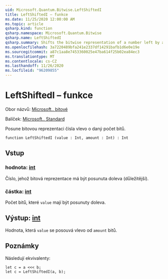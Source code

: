 ```yaml
---
uid: Microsoft.Quantum.Bitwise.LeftShiftedI
title: LeftShiftedI – funkce
ms.date: 11/25/2020 12:00:00 AM
ms.topic: article
qsharp.kind: function
qsharp.namespace: Microsoft.Quantum.Bitwise
qsharp.name: LeftShiftedI
qsharp.summary: Shifts the bitwise representation of a number left by a given number of bits.
ms.openlocfilehash: 3a7220489bfa241e2337df14291bafb1d6e0e19e
ms.sourcegitcommit: a87c1aa8e7453360025e47ba614f25b02ea84ec3
ms.translationtype: MT
ms.contentlocale: cs-CZ
ms.lasthandoff: 11/26/2020
ms.locfileid: "96209855"
---
```

# <a name="leftshiftedi-function"></a>LeftShiftedI – funkce

Obor názvů: [Microsoft.. bitové](xref:Microsoft.Quantum.Bitwise)

Balíček: [Microsoft.. Standard](https://nuget.org/packages/Microsoft.Quantum.Standard)


Posune bitovou reprezentaci čísla vlevo o daný počet bitů.

```qsharp
function LeftShiftedI (value : Int, amount : Int) : Int
```


## <a name="input"></a>Vstup

### <a name="value--int"></a>hodnota: [int](xref:microsoft.quantum.lang-ref.int)

Číslo, jehož bitová reprezentace má být posunuta doleva (důležitější).


### <a name="amount--int"></a>částka: [int](xref:microsoft.quantum.lang-ref.int)

Počet bitů, které `value` mají být posunuty doleva.



## <a name="output--int"></a>Výstup: [int](xref:microsoft.quantum.lang-ref.int)

Hodnota, která `value` se posouvá vlevo od `amount` bitů.

## <a name="remarks"></a>Poznámky

Následují ekvivalenty:

```Q#
let c = a <<< b;
let c = LeftShiftedI(a, b);
```